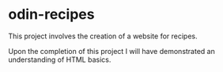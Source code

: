 # odin-recipes
This project involves the creation of a website for recipes.

Upon the completion of this project I will have demonstrated an understanding of HTML basics.